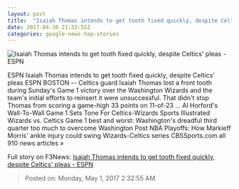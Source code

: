 ```yaml
---
layout: post
title:  "Isaiah Thomas intends to get tooth fixed quickly, despite Celtics' pleas - ESPN"
date: 2017-04-30 21:32:55Z
categories: google-news-top-stories
---
```


![Isaiah Thomas intends to get tooth fixed quickly, despite Celtics' pleas - ESPN](http://a3.espncdn.com/combiner/i?img=%2Fphoto%2F2017%2F0430%2Fr205543_1296x729_16%2D9.jpg)

ESPN Isaiah Thomas intends to get tooth fixed quickly, despite Celtics' pleas ESPN BOSTON -- Celtics guard Isaiah Thomas lost a front tooth during Sunday's Game 1 victory over the Washington Wizards and the team's initial efforts to reinsert it were unsuccessful. That didn't stop Thomas from scoring a game-high 33 points on 11-of-23 ... Al Horford's Wall-To-Wall Game 1 Sets Tone For Celtics-Wizards Sports Illustrated Wizards vs. Celtics Game 1 best and worst: Washington's dreadful third quarter too much to overcome Washington Post NBA Playoffs: How Markieff Morris' ankle injury could swing Wizards-Celtics series CBSSports.com all 910 news articles »


Full story on F3News: [Isaiah Thomas intends to get tooth fixed quickly, despite Celtics' pleas - ESPN](http://www.f3nws.com/n/xqQYgE)

> Posted on: Monday, May 1, 2017 2:32:55 AM

